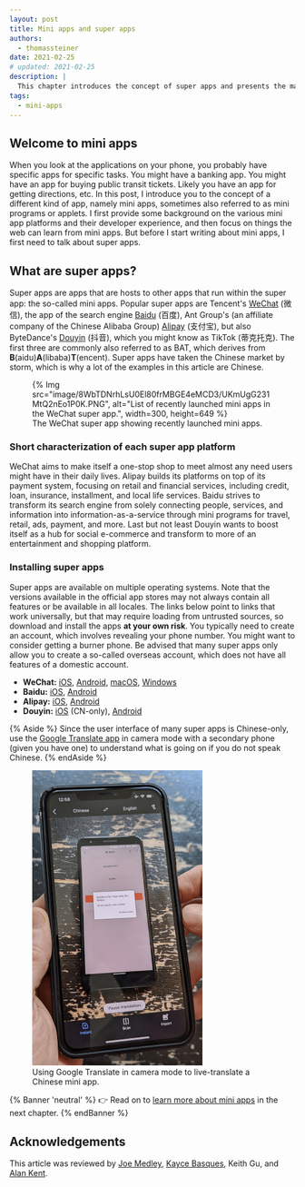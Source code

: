 ```yaml
---
layout: post
title: Mini apps and super apps
authors:
  - thomassteiner
date: 2021-02-25
# updated: 2021-02-25
description: |
  This chapter introduces the concept of super apps and presents the major players.
tags:
  - mini-apps
---
```


## Welcome to mini apps

When you look at the applications on your phone, you probably have specific apps for specific tasks.
You might have a banking app. You might have an app for buying public transit tickets. Likely you
have an app for getting directions, etc. In this post, I introduce you to the concept of a different
kind of app, namely mini apps, sometimes also referred to as mini programs or applets. I first
provide some background on the various mini app platforms and their developer experience, and then
focus on things the web can learn from mini apps. But before I start writing about mini apps, I
first need to talk about super apps.

## What are super apps?

Super apps are apps that are hosts to other apps that run within the super app: the so-called mini
apps. Popular super apps are Tencent's [WeChat](https://weixin.qq.com/) (微信), the app of the
search engine [Baidu](https://baidu.com/) (百度), Ant Group's (an affiliate company of the Chinese
Alibaba Group) [Alipay](https://www.alipay.com/) (支付宝), but also ByteDance's
[Douyin](https://www.douyin.com/) (抖音), which you might know as TikTok (蒂克托克). The first three
are commonly also referred to as BAT, which derives from **B**(aidu)**A**(libaba)**T**(encent). Super apps have taken the
Chinese market by storm, which is why a lot of the examples in this article are Chinese.

<figure class="w-figure">
  {% Img src="image/8WbTDNrhLsU0El80frMBGE4eMCD3/UKmUgG231MtQ2nEo1P0K.PNG", alt="List of recently launched mini apps in the WeChat super app.", width=300, height=649 %}
  <figcaption class="w-figcaption">The WeChat super app showing recently launched mini apps.</figcaption>
</figure>

### Short characterization of each super app platform

WeChat aims to make itself a one-stop shop to meet almost any need users might have in their daily
lives. Alipay builds its platforms on top of its payment system, focusing on retail and financial
services, including credit, loan, insurance, installment, and local life services. Baidu strives to
transform its search engine from solely connecting people, services, and information into
information-as-a-service through mini programs for travel, retail, ads, payment, and more. Last but
not least Douyin wants to boost itself as a hub for social e-commerce and transform to more of an
entertainment and shopping platform.

### Installing super apps

Super apps are available on multiple operating systems. Note that the versions available in
the official app stores may not always contain all features or be available in all locales. The
links below point to links that work universally, but that may require loading from untrusted
sources, so download and install the apps **at your own risk**. You typically need to create an
account, which involves revealing your phone number. You might want to consider getting a burner
phone. Be advised that many super apps only allow you to create a so-called overseas account, which
does not have all features of a domestic account.

- **WeChat:** [iOS](https://apps.apple.com/us/app/wechat/id414478124),
  [Android](https://weixin.qq.com/cgi-bin/readtemplate?uin=&stype=&promote=&fr=&lang=zh_CN&ADTAG=&check=false&t=weixin_download_method&sys=android&loc=weixin,android,web,0),
  [macOS](https://mac.weixin.qq.com/), [Windows](https://pc.weixin.qq.com/)
- **Baidu:** [iOS](https://apps.apple.com/us/app/%E7%99%BE%E5%BA%A6/id382201985),
  [Android](https://play.google.com/store/apps/details?id=com.baidu.searchbox&hl=en)
- **Alipay:** [iOS](https://itunes.apple.com/app/id333206289?mt=8),
  [Android](https://t.alipayobjects.com/L1/71/100/and/alipay_wap_main.apk)
- **Douyin:**
  [iOS](https://itunes.apple.com/cn/app/%E6%8A%96%E9%9F%B3%E7%9F%AD%E8%A7%86%E9%A2%91/id1142110895?l=zh&ls=1&mt=8)
  (CN-only), [Android](http://s.toutiao.com/UsMYE/)

{% Aside %}
Since the user interface of many super apps is Chinese-only, use the
[Google Translate app](https://translate.google.com/intl/en/about/#!#speak-with-the-world) in camera
mode with a secondary phone (given you have one) to understand what is going on if you do not speak Chinese.
{% endAside %}

<figure class="w-figure">
  <img src="google-translate.png" alt="A secondary phone running Google Translate in camera mode live-translating the user interface of a Chinese mini app running on the primary phone." width="300">
  <figcaption class="w-figure">
    Using Google Translate in camera mode to live-translate a Chinese mini app.
  </figcaption>
</figure>

{% Banner 'neutral' %}
  👉 Read on to [learn more about mini apps](/mini-app-about/) in the next chapter.
{% endBanner %}

## Acknowledgements

This article was reviewed by
[Joe Medley](https://github.com/jpmedley),
[Kayce Basques](https://github.com/kaycebasques),
Keith Gu,
and [Alan Kent](https://github.com/alankent).
